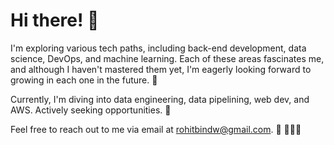 # Hi there! 👋

I'm exploring various tech paths, including back-end development, data science, DevOps, and machine learning. Each of these areas fascinates me, and although I haven't mastered them yet, I'm eagerly looking forward to growing in each one in the future. 🌱

Currently, I'm diving into data engineering, data pipelining, web dev, and AWS. Actively seeking opportunities. 💼

Feel free to reach out to me via email at rohitbindw@gmail.com. 📧 👨‍💻🚀
